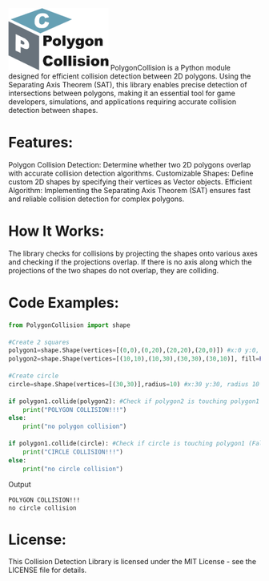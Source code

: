 <img src="https://raw.githubusercontent.com/vertmit/PolygonCollision/aa4848617edbad97b15d97c889084a235e973b6f/logo.png" width="200"/>
PolygonCollision is a Python module designed for efficient collision detection between 2D polygons. Using the Separating Axis Theorem (SAT), this library enables precise detection of intersections between polygons, making it an essential tool for game developers, simulations, and applications requiring accurate collision detection between shapes.

# Features:
Polygon Collision Detection: Determine whether two 2D polygons overlap with accurate collision detection algorithms.
Customizable Shapes: Define custom 2D shapes by specifying their vertices as Vector objects.
Efficient Algorithm: Implementing the Separating Axis Theorem (SAT) ensures fast and reliable collision detection for complex polygons.

# How It Works:
The library checks for collisions by projecting the shapes onto various axes and checking if the projections overlap. If there is no axis along which the projections of the two shapes do not overlap, they are colliding.

# Code Examples:
```Python
from PolygonCollision import shape

#Create 2 squares
polygon1=shape.Shape(vertices=[(0,0),(0,20),(20,20),(20,0)]) #x:0 y:0, size 20
polygon2=shape.Shape(vertices=[(10,10),(10,30),(30,30),(30,10)], fill=False) #x:10 y:10, size 20, outline shape

#Create circle
circle=shape.Shape(vertices=[(30,30)],radius=10) #x:30 y:30, radius 10

if polygon1.collide(polygon2): #Check if polygon2 is touching polygon1 (True)
    print("POLYGON COLLISION!!!")
else:
    print("no polygon collision")

if polygon1.collide(circle): #Check if circle is touching polygon1 (False)
    print("CIRCLE COLLISION!!!")
else:
    print("no circle collision")
```
Output
```Output
POLYGON COLLISION!!!
no circle collision
```
# License:
This Collision Detection Library is licensed under the MIT License - see the LICENSE file for details.